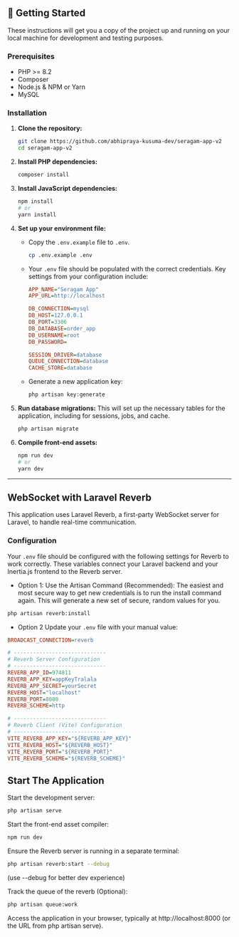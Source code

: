 ## 🚀 Getting Started

These instructions will get you a copy of the project up and running on your local machine for development and testing purposes.

### Prerequisites

-   PHP >= 8.2
-   Composer
-   Node.js & NPM or Yarn
-   MySQL

### Installation

1.  **Clone the repository:**
    ```bash
    git clone https://github.com/abhipraya-kusuma-dev/seragam-app-v2
    cd seragam-app-v2
    ```

2.  **Install PHP dependencies:**
    ```bash
    composer install
    ```

3.  **Install JavaScript dependencies:**
    ```bash
    npm install
    # or
    yarn install
    ```

4.  **Set up your environment file:**
    -   Copy the `.env.example` file to `.env`.
        ```bash
        cp .env.example .env
        ```
    -   Your `.env` file should be populated with the correct credentials. Key settings from your configuration include:
        ```ini
        APP_NAME="Seragam App"
        APP_URL=http://localhost

        DB_CONNECTION=mysql
        DB_HOST=127.0.0.1
        DB_PORT=3306
        DB_DATABASE=order_app
        DB_USERNAME=root
        DB_PASSWORD=

        SESSION_DRIVER=database
        QUEUE_CONNECTION=database
        CACHE_STORE=database
        ```
    -   Generate a new application key:
        ```bash
        php artisan key:generate
        ```

5.  **Run database migrations:**
    This will set up the necessary tables for the application, including for sessions, jobs, and cache.
    ```bash
    php artisan migrate
    ```

6.  **Compile front-end assets:**
    ```bash
    npm run dev
    # or
    yarn dev
    ```

---

##  WebSocket with Laravel Reverb

This application uses Laravel Reverb, a first-party WebSocket server for Laravel, to handle real-time communication.

### Configuration

Your `.env` file should be configured with the following settings for Reverb to work correctly. These variables connect your Laravel backend and your Inertia.js frontend to the Reverb server.

- Option 1:
Use the Artisan Command (Recommended): The easiest and most secure way to get new credentials is to run the install command again. This will generate a new set of secure, random values for you.
```bash
php artisan reverb:install
```

- Option 2
Update your `.env` file with your manual value:

```ini
BROADCAST_CONNECTION=reverb

# -----------------------------
# Reverb Server Configuration
# -----------------------------
REVERB_APP_ID=974811
REVERB_APP_KEY=appKeyTralala
REVERB_APP_SECRET=yourSecret
REVERB_HOST="localhost"
REVERB_PORT=8080
REVERB_SCHEME=http

# -----------------------------
# Reverb Client (Vite) Configuration
# -----------------------------
VITE_REVERB_APP_KEY="${REVERB_APP_KEY}"
VITE_REVERB_HOST="${REVERB_HOST}"
VITE_REVERB_PORT="${REVERB_PORT}"
VITE_REVERB_SCHEME="${REVERB_SCHEME}"
```


## Start The Application

Start the development server:

```bash
php artisan serve
```

Start the front-end asset compiler:
```bash
npm run dev
```

Ensure the Reverb server is running in a separate terminal:
```bash
php artisan reverb:start --debug
```
(use --debug for better dev experience)

Track the queue of the reverb (Optional):
```bash
php artisan queue:work
```

Access the application in your browser, typically at http://localhost:8000 (or the URL from php artisan serve).
